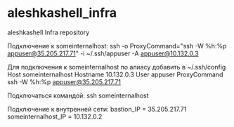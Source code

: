 # aleshkashell_infra
aleshkashell Infra repository

Подключение к someinternalhost:
ssh -o ProxyCommand="ssh -W %h:%p appuser@35.205.217.71" -i ~/.ssh/appuser -A appuser@10.132.0.3

Для подключения к someinternalhost по алиасу добавить в ~/.ssh/config
Host someinternalhost
        Hostname 10.132.0.3
        User appuser
        ProxyCommand ssh -W %h:%p appuser@35.205.217.71

Подключаться командой:
ssh someinternalhost

Подключение к внутренней сети:
bastion_IP = 35.205.217.71
someinternalhost_IP = 10.132.0.2

